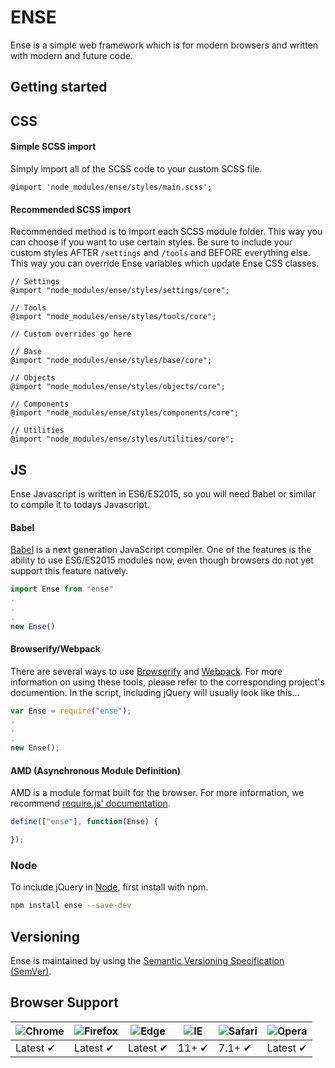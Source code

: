 # ENSE

Ense is a simple web framework which is for modern browsers and written with modern and future code.

## Getting started

## CSS

#### Simple SCSS import

Simply import all of the SCSS code to your custom SCSS file.

```
@import 'node_modules/ense/styles/main.scss';
```

#### Recommended SCSS import

Recommended method is to import each SCSS module folder. This way you can choose if you want to use certain styles. Be sure to include your custom styles AFTER ```/settings``` and ```/tools``` and BEFORE everything else. This way you can override Ense variables which update Ense CSS classes.

```
// Settings
@import "node_modules/ense/styles/settings/core";

// Tools
@import "node_modules/ense/styles/tools/core";

// Custom overrides go here

// Base
@import "node_modules/ense/styles/base/core";

// Objects
@import "node_modules/ense/styles/objects/core";

// Components
@import "node_modules/ense/styles/components/core";

// Utilities
@import "node_modules/ense/styles/utilities/core";

```

## JS

Ense Javascript is written in ES6/ES2015, so you will need Babel or similar to compile it to todays Javascript.

#### Babel

[Babel](http://babeljs.io/) is a next generation JavaScript compiler. One of the features is the ability to use ES6/ES2015 modules now, even though browsers do not yet support this feature natively.

```js
import Ense from "ense"
.
.
.
new Ense()
```

#### Browserify/Webpack

There are several ways to use [Browserify](http://browserify.org/) and [Webpack](https://webpack.github.io/). For more information on using these tools, please refer to the corresponding project's documention. In the script, including jQuery will usually look like this...

```js
var Ense = require("ense");
.
.
.
new Ense();
```

#### AMD (Asynchronous Module Definition)

AMD is a module format built for the browser. For more information, we recommend [require.js' documentation](http://requirejs.org/docs/whyamd.html).

```js
define(["ense"], function(Ense) {

});
```

### Node

To include jQuery in [Node](nodejs.org), first install with npm.

```sh
npm install ense --save-dev
```

## Versioning

Ense is maintained by using the [Semantic Versioning Specification (SemVer)](http://semver.org).

## Browser Support

![Chrome](https://raw.github.com/alrra/browser-logos/master/src/chrome/chrome_48x48.png) | ![Firefox](https://raw.github.com/alrra/browser-logos/master/src/firefox/firefox_48x48.png) | ![Edge](https://raw.github.com/alrra/browser-logos/master/src/edge/edge_48x48.png) | ![IE](https://raw.github.com/alrra/browser-logos/master/src/archive/internet-explorer_9-11/internet-explorer_9-11_48x48.png) | ![Safari](https://raw.github.com/alrra/browser-logos/master/src/safari/safari_48x48.png) | ![Opera](https://raw.github.com/alrra/browser-logos/master/src/opera/opera_48x48.png)
--- | --- | --- | --- | --- | --- |
Latest ✔ | Latest ✔ | Latest ✔ | 11+ ✔ | 7.1+ ✔ | Latest ✔ |